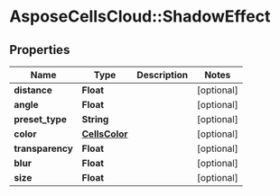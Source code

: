 # AsposeCellsCloud::ShadowEffect

## Properties
Name | Type | Description | Notes
------------ | ------------- | ------------- | -------------
**distance** | **Float** |  | [optional] 
**angle** | **Float** |  | [optional] 
**preset_type** | **String** |  | [optional] 
**color** | [**CellsColor**](CellsColor.md) |  | [optional] 
**transparency** | **Float** |  | [optional] 
**blur** | **Float** |  | [optional] 
**size** | **Float** |  | [optional] 


